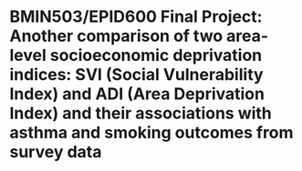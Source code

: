 # BMIN503/EPID600 Final Project: Another comparison of two area-level socioeconomic deprivation indices: SVI  (Social Vulnerability Index) and ADI (Area Deprivation Index) and their associations with asthma and smoking outcomes from survey data
